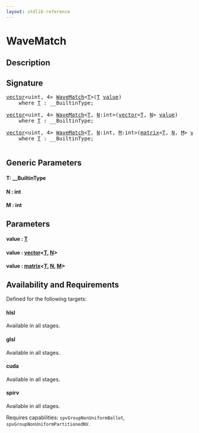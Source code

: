 ```yaml
---
layout: stdlib-reference
---
```


# WaveMatch

## Description





## Signature 

<pre>
<a href="../types/vector/index.md" class="code_type">vector</a>&lt;<span class="code_keyword">uint</span>, 4&gt; <a href="wavematch-04.md">WaveMatch</a>&lt;<a href="wavematch-04.md#typeparam-T" class="code_type">T</a>&gt;(<a href="wavematch-04.md#typeparam-T" class="code_type">T</a> <a href="wavematch-04.md#decl-value" class="code_param">value</a>)
    <span class='code_keyword'>where</span> <a href="wavematch-04.md#typeparam-T" class="code_type">T</a> : __BuiltinType;

<a href="../types/vector/index.md" class="code_type">vector</a>&lt;<span class="code_keyword">uint</span>, 4&gt; <a href="wavematch-04.md">WaveMatch</a>&lt;<a href="wavematch-04.md#typeparam-T" class="code_type">T</a>, <a href="wavematch-04.md#decl-N" class="code_var">N</a>:<span class="code_keyword">int</span>&gt;(<a href="../types/vector/index.md" class="code_type">vector</a>&lt;<a href="wavematch-04.md#typeparam-T" class="code_type">T</a>, <a href="wavematch-04.md#decl-N" class="code_var">N</a>&gt; <a href="wavematch-04.md#decl-value" class="code_param">value</a>)
    <span class='code_keyword'>where</span> <a href="wavematch-04.md#typeparam-T" class="code_type">T</a> : __BuiltinType;

<a href="../types/vector/index.md" class="code_type">vector</a>&lt;<span class="code_keyword">uint</span>, 4&gt; <a href="wavematch-04.md">WaveMatch</a>&lt;<a href="wavematch-04.md#typeparam-T" class="code_type">T</a>, <a href="wavematch-04.md#decl-N" class="code_var">N</a>:<span class="code_keyword">int</span>, <a href="wavematch-04.md#decl-M" class="code_var">M</a>:<span class="code_keyword">int</span>&gt;(<a href="../types/matrix/index.md" class="code_type">matrix</a>&lt;<a href="wavematch-04.md#typeparam-T" class="code_type">T</a>, <a href="wavematch-04.md#decl-N" class="code_var">N</a>, <a href="wavematch-04.md#decl-M" class="code_var">M</a>&gt; <a href="wavematch-04.md#decl-value" class="code_param">value</a>)
    <span class='code_keyword'>where</span> <a href="wavematch-04.md#typeparam-T" class="code_type">T</a> : __BuiltinType;

</pre>

## Generic Parameters

####  <a id="typeparam-T"></a>T: \_\_BuiltinType
####  <a id="decl-N"></a>N  : int
####  <a id="decl-M"></a>M  : int

## Parameters

####  <a id="decl-value"></a>value  : [T](wavematch-04.md#typeparam-T)
####  <a id="decl-value"></a>value  : [vector](../types/vector/index.md)\<[T](../types/vector/index.md#typeparam-T), [N](../types/vector/index.md#decl-N)\>
####  <a id="decl-value"></a>value  : [matrix](../types/matrix/index.md)\<[T](../types/matrix/t-0.md), [N](../types/matrix/index.md#decl-N), [M](../types/matrix/index.md#decl-M)\>

## Availability and Requirements

Defined for the following targets:

#### hlsl
Available in all stages.

#### glsl
Available in all stages.

#### cuda
Available in all stages.

#### spirv
Available in all stages.

Requires capabilities: `spvGroupNonUniformBallot`, `spvGroupNonUniformPartitionedNV`.



<script>
// Fix .md links to .html when on ReadTheDocs
if (window.location.hostname.includes('readthedocs') || 
    window.location.hostname.includes('rtfd.io')) {
  document.addEventListener('DOMContentLoaded', function() {
    const links = document.querySelectorAll('a');
    links.forEach(link => {
      const href = link.getAttribute('href');
      if (href && href.includes('.md')) {
        // This regex will handle .md links with or without fragment identifiers or query parameters
        link.href = link.href.replace(/(.+)\.md(#[^?]*)?(\?.*)?$/, '$1.html$2$3');
      }
    });
  });
}
</script>
